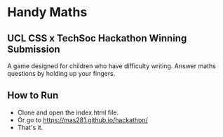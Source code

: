 # Handy Maths

## UCL CSS x TechSoc Hackathon Winning Submission

A game designed for children who have difficulty writing. Answer maths questions by holding up your fingers.

## How to Run

- Clone and open the index.html file.
- Or go to https://mas281.github.io/hackathon/
- That's it.
